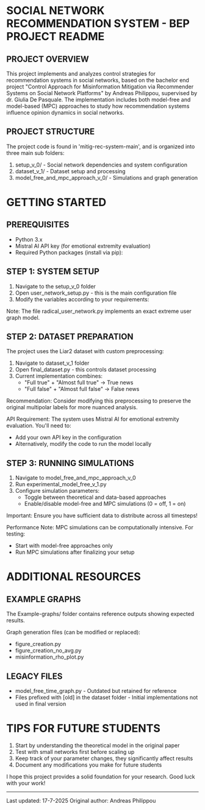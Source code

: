 SOCIAL NETWORK RECOMMENDATION SYSTEM - BEP PROJECT README
======================================================================

PROJECT OVERVIEW
----------------
This project implements and analyzes control strategies for recommendation systems in social networks, based on the bachelor end project "Control Approach for Misinformation Mitigation via Recommender Systems on Social Network Platforms" by Andreas Philippou, supervised by dr. Giulia De Pasquale. The implementation includes both model-free and model-based (MPC) approaches to study how recommendation systems influence opinion dynamics in social networks.

PROJECT STRUCTURE
-----------------
The project code is found in 'mitig-rec-system-main', and is organized into three main sub folders:

1. setup_v_0/ - Social network dependencies and system configuration
2. dataset_v_1/ - Dataset setup and processing
3. model_free_and_mpc_approach_v_0/ - Simulations and graph generation

GETTING STARTED
===============

PREREQUISITES
-------------
- Python 3.x
- Mistral AI API key (for emotional extremity evaluation)
- Required Python packages (install via pip):

STEP 1: SYSTEM SETUP
--------------------
1. Navigate to the setup_v_0 folder
2. Open user_network_setup.py - this is the main configuration file
3. Modify the variables according to your requirements:

Note: The file radical_user_network.py implements an exact extreme user graph model.

STEP 2: DATASET PREPARATION
---------------------------
The project uses the Liar2 dataset with custom preprocessing:

1. Navigate to dataset_v_1 folder
2. Open final_dataset.py - this controls dataset processing
3. Current implementation combines:
   - "Full true" + "Almost full true" → True news
   - "Full false" + "Almost full false" → False news

Recommendation: Consider modifying this preprocessing to preserve the original multipolar labels for more nuanced analysis.

API Requirement: The system uses Mistral AI for emotional extremity evaluation. You'll need to:
- Add your own API key in the configuration
- Alternatively, modify the code to run the model locally

STEP 3: RUNNING SIMULATIONS
---------------------------
1. Navigate to model_free_and_mpc_approach_v_0
2. Run experimental_model_free_v_1.py
3. Configure simulation parameters:
   - Toggle between theoretical and data-based approaches
   - Enable/disable model-free and MPC simulations (0 = off, 1 = on)

Important: Ensure you have sufficient data to distribute across all timesteps!

Performance Note: MPC simulations can be computationally intensive. For testing:
- Start with model-free approaches only
- Run MPC simulations after finalizing your setup

ADDITIONAL RESOURCES
====================

EXAMPLE GRAPHS
--------------
The Example-graphs/ folder contains reference outputs showing expected results. 

Graph generation files (can be modified or replaced):
- figure_creation.py
- figure_creation_no_avg.py
- misinformation_rho_plot.py

LEGACY FILES
------------
- model_free_time_graph.py - Outdated but retained for reference
- Files prefixed with [old] in the dataset folder - Initial implementations not used in final version

TIPS FOR FUTURE STUDENTS
========================
1. Start by understanding the theoretical model in the original paper
2. Test with small networks first before scaling up
3. Keep track of your parameter changes, they significantly affect results
4. Document any modifications you make for future students

I hope this project provides a solid foundation for your research. Good luck with your work!

----------------------------------------------------------------------
Last updated: 17-7-2025
Original author: Andreas Philippou
